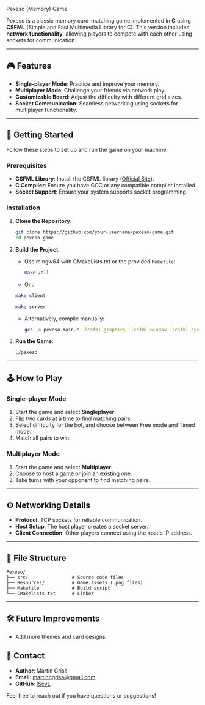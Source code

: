  Pexeso (Memory) Game

Pexeso is a classic memory card-matching game implemented in **C** using **CSFML** (Simple and Fast Multimedia Library for C). This version includes **network functionality**, allowing players to compete with each other using sockets for communication.

---

## 🎮 Features

- **Single-player Mode**: Practice and improve your memory.
- **Multiplayer Mode**: Challenge your friends via network play.
- **Customizable Board**: Adjust the difficulty with different grid sizes.
- **Socket Communication**: Seamless networking using sockets for multiplayer functionality.

---

## 🚀 Getting Started

Follow these steps to set up and run the game on your machine.

### Prerequisites

- **CSFML Library**: Install the CSFML library ([Official Site](https://www.sfml-dev.org/download/csfml/)).
- **C Compiler**: Ensure you have GCC or any compatible compiler installed.
- **Socket Support**: Ensure your system supports socket programming.

### Installation

1. **Clone the Repository**:
   ```bash
   git clone https://github.com/your-username/pexeso-game.git
   cd pexeso-game
   ```

2. **Build the Project**:
   - Use mingw64 with CMakeLists.txt or the provided `Makefile`:
     ```bash
     make /all
     ```
    - Or :
     ```bash
     make client
     ```
     ```bash
     make server
     ```
   - Alternatively, compile manually:
     ```bash
     gcc -o pexeso main.c -lcsfml-graphics -lcsfml-window -lcsfml-system -lcsfml-network
     ```

3. **Run the Game**:
   ```bash
   ./pexeso
   ```

---

## 🕹️ How to Play

### Single-player Mode
1. Start the game and select **Singleplayer**.
2. Flip two cards at a time to find matching pairs.
3. Select difficulty for the bot, and choose between Free mode and Timed mode.
4. Match all pairs to win.

### Multiplayer Mode
1. Start the game and select **Multiplayer**.
2. Choose to host a game or join an existing one.
3. Take turns with your opponent to find matching pairs.

---

## ⚙️ Networking Details

- **Protocol**: TCP sockets for reliable communication.
- **Host Setup**: The host player creates a socket server.
- **Client Connection**: Other players connect using the host's IP address.

---

## 📁 File Structure

```
Pexeso/
├── src/                # Source code files
├── Resources/          # Game assets (.png files)
├── Makefile            # Build script
└── CMakelists.txt      # Linker
```

---

## 🛠️ Future Improvements

- Add more themes and card designs.

## 📧 Contact

- **Author**: Martin Grísa
- **Email**: martinngrisa@gmail.com
- **GitHub**: [lSeyL](https://github.com/lSeyL)

Feel free to reach out if you have questions or suggestions!
